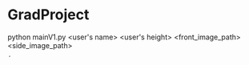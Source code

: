 # GradProject

python mainV1.py <user's name> <user's height> <front_image_path> <side_image_path> <option>.
